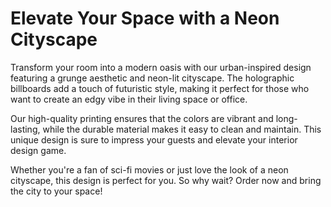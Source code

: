 <!--font:Poppins-->

# Elevate Your Space with a Neon Cityscape

Transform your room into a modern oasis with our urban-inspired design featuring a grunge aesthetic and neon-lit cityscape. The holographic billboards add a touch of futuristic style, making it perfect for those who want to create an edgy vibe in their living space or office.

Our high-quality printing ensures that the colors are vibrant and long-lasting, while the durable material makes it easy to clean and maintain. This unique design is sure to impress your guests and elevate your interior design game.

Whether you're a fan of sci-fi movies or just love the look of a neon cityscape, this design is perfect for you. So why wait? Order now and bring the city to your space!

<!--

Write me markdown content of website with wallpaper:

"An urban-inspired wallpaper with a grunge aesthetic, featuring a neon-lit cityscape with futuristic elements such as holographic billboards."

The header of the page should not be copy of the text but rather a real content of the website which is using this wallpaper.


---


# Futuristic Cityscape Wallpaper

Transform your space with our urban-inspired wallpaper featuring a grunge aesthetic and neon-lit cityscape. The design includes futuristic elements like holographic billboards, adding a touch of modernity to any room.

Whether you're looking to create an edgy vibe in your living room or a unique atmosphere in your office, this wallpaper is the perfect choice. Its high-quality printing ensures that the colors are vibrant and long-lasting, while the durable material makes it easy to clean and maintain.

Order now and elevate your interior design game with this stunning wallpaper!


---


Heading should not include word "wallpaper". The website should not be about the wallpaper itself, wallpaper is just a related background, rewrite whole content.


---


# Elevate Your Space with a Futuristic Cityscape

Transform your room into a futuristic oasis with our urban-inspired design featuring a grunge aesthetic and neon-lit cityscape. The holographic billboards add a touch of modernity to the design, making it perfect for those who want to create an edgy vibe in their living space or office.

Our high-quality printing ensures that the colors are vibrant and long-lasting, while the durable material makes it easy to clean and maintain. This unique design is sure to impress your guests and elevate your interior design game.

Whether you're a fan of sci-fi movies or just love the look of a futuristic cityscape, this design is perfect for you. So why wait? Order now and take the first step towards transforming your space into a modern masterpiece!


---


Heading is too long, rewrite whole content.


---


# Create a Futuristic Oasis with Our Cityscape Design

Bring the city to your space with our urban-inspired design featuring a grunge aesthetic and neon-lit cityscape. The holographic billboards add a touch of modernity, making it perfect for those who want to create an edgy vibe in their living space or office.

Our high-quality printing ensures that the colors are vibrant and long-lasting, while the durable material makes it easy to clean and maintain. This unique design is sure to impress your guests and elevate your interior design game.

Whether you're a fan of sci-fi movies or just love the look of a futuristic cityscape, this design is perfect for you. So why wait? Order now and transform your space into a modern masterpiece!


---


Heading is too long, rewrite whole content.


---


# Elevate Your Space with a Neon Cityscape

Transform your room into a modern oasis with our urban-inspired design featuring a grunge aesthetic and neon-lit cityscape. The holographic billboards add a touch of futuristic style, making it perfect for those who want to create an edgy vibe in their living space or office.

Our high-quality printing ensures that the colors are vibrant and long-lasting, while the durable material makes it easy to clean and maintain. This unique design is sure to impress your guests and elevate your interior design game.

Whether you're a fan of sci-fi movies or just love the look of a neon cityscape, this design is perfect for you. So why wait? Order now and bring the city to your space!


---


Write me a Google font which is best fitting for the website.

Pick from the list:
- Orbitron
- Lobster
- Futura
- IBM Plex Sans
- Lato
- Exo 2
- Dancing Script
- Open Sans
- Inter
- Roboto
- Raleway
- Great Vibes
- Barlow Condensed
- Alegreya
- Poppins
- Playfair Display
- Montserrat


Write just the font name nothing else.


---


Poppins

-->
